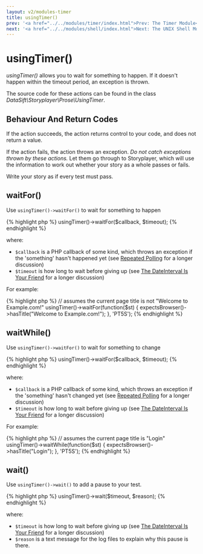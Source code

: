 ```yaml
---
layout: v2/modules-timer
title: usingTimer()
prev: '<a href="../../modules/timer/index.html">Prev: The Timer Module</a>'
next: '<a href="../../modules/shell/index.html">Next: The UNIX Shell Module</a>'
---
```


# usingTimer()

_usingTimer()_ allows you to wait for something to happen.  If it doesn't happen within the timeout period, an exception is thrown.

The source code for these actions can be found in the class _DataSift\Storyplayer\Prose\UsingTimer_.

## Behaviour And Return Codes

If the action succeeds, the action returns control to your code, and does not return a value.

If the action fails, the action throws an exception. _Do not catch exceptions thrown by these actions._ Let them go through to Storyplayer, which will use the information to work out whether your story as a whole passes or fails.

Write your story as if every test must pass.

## waitFor()

Use `usingTimer()->waitFor()` to wait for something to happen

{% highlight php %}
usingTimer()->waitFor($callback, $timeout);
{% endhighlight %}

where:

* `$callback` is a PHP callback of some kind, which throws an exception if the 'something' hasn't happened yet (see [Repeated Polling](index.html#repeated_polling) for a longer discussion)
* `$timeout` is how long to wait before giving up (see [The DateInterval Is Your Friend](index.html#the_dateinterval_is_your_friend) for a longer discussion)

For example:

{% highlight php %}
// assumes the current page title is not "Welcome to Example.com!"
usingTimer()->waitFor(function($st) {
	expectsBrowser()->hasTitle("Welcome to Example.com!");
}, 'PT5S');
{% endhighlight %}

## waitWhile()

Use `usingTimer()->waitFor()` to wait for something to change

{% highlight php %}
usingTimer()->waitFor($callback, $timeout);
{% endhighlight %}

where:

* `$callback` is a PHP callback of some kind, which throws an exception if the 'something' hasn't changed yet (see [Repeated Polling](index.html#repeated_polling) for a longer discussion)
* `$timeout` is how long to wait before giving up (see [The DateInterval Is Your Friend](index.html#the_dateinterval_is_your_friend) for a longer discussion)

For example:

{% highlight php %}
// assumes the current page title is "Login"
usingTimer()->waitWhile(function($st) {
	expectsBrowser()->hasTitle("Login");
}, 'PT5S');
{% endhighlight %}

## wait()

Use `usingTimer()->wait()` to add a pause to your test.

{% highlight php %}
usingTimer()->wait($timeout, $reason);
{% endhighlight %}

where:

* `$timeout` is how long to wait before giving up (see [The DateInterval Is Your Friend](index.html#the_dateinterval_is_your_friend) for a longer discussion)
* `$reason` is a text message for the log files to explain why this pause is there.